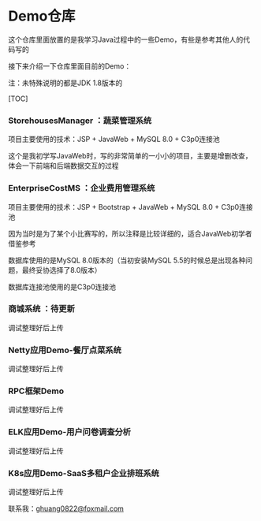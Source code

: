 # Demo仓库

这个仓库里面放置的是我学习Java过程中的一些Demo，有些是参考其他人的代码写的



接下来介绍一下仓库里面目前的Demo：

注：未特殊说明的都是JDK 1.8版本的

[TOC]



### StorehousesManager ：蔬菜管理系统

项目主要使用的技术：JSP + JavaWeb + MySQL 8.0 + C3p0连接池

这个是我初学写JavaWeb时，写的非常简单的一小小的项目，主要是增删改查，体会一下前端和后端数据交互的过程



### EnterpriseCostMS ：企业费用管理系统

项目主要使用的技术：JSP + Bootstrap + JavaWeb + MySQL 8.0 + C3p0连接池

因为当时是为了某个小比赛写的，所以注释是比较详细的，适合JavaWeb初学者借鉴参考

数据库使用的是MySQL 8.0版本的（当初安装MySQL 5.5的时候总是出现各种问题，最终妥协选择了8.0版本）

数据库连接池使用的是C3p0连接池



### 商城系统 ：待更新

调试整理好后上传



### Netty应用Demo-餐厅点菜系统

调试整理好后上传



### RPC框架Demo

调试整理好后上传





### ELK应用Demo-用户问卷调查分析

调试整理好后上传



### K8s应用Demo-SaaS多租户企业排班系统

调试整理好后上传





联系我：ghuang0822@foxmail.com











